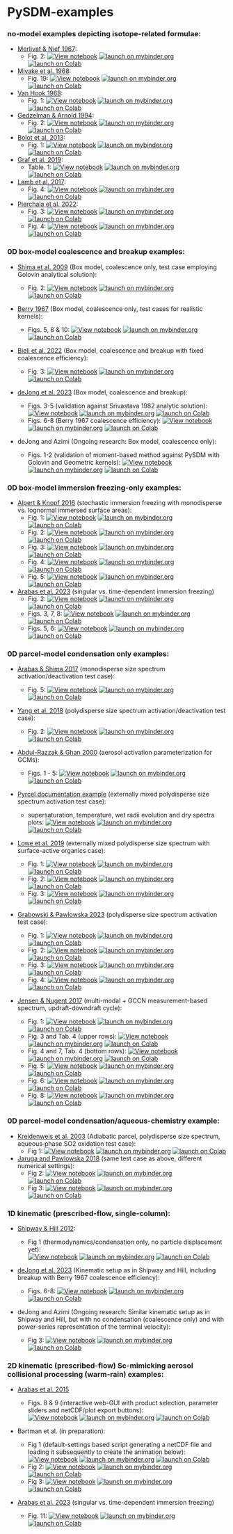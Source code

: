 
# PySDM-examples

### no-model examples depicting isotope-related formulae:
- [Merlivat & Nief 1967](https://doi.org/10.3402/tellusa.v19i1.9756):
  - Fig. 2:
      [![View notebook](https://img.shields.io/static/v1?label=render%20on&logo=github&color=87ce3e&message=GitHub)](https://github.com/open-atmos/PySDM/blob/main/examples/PySDM_examples/Merlivat_and_Nief_1967/fig_2.ipynb)
      [![launch on mybinder.org](https://mybinder.org/badge_logo.svg)](https://mybinder.org/v2/gh/open-atmos/PySDM.git/main?urlpath=lab/tree/examples/PySDM_examples/Merlivat_and_Nief_1967/fig_2.ipynb)
      [![launch on Colab](https://colab.research.google.com/assets/colab-badge.svg)](https://colab.research.google.com/github/open-atmos/PySDM/blob/main/examples/PySDM_examples/Merlivat_and_Nief_1967/fig_2.ipynb)    
- [Miyake et al. 1968](https://doi.org/10.2467/mripapers1950.19.2_243):
  - Fig. 19:
      [![View notebook](https://img.shields.io/static/v1?label=render%20on&logo=github&color=87ce3e&message=GitHub)](https://github.com/open-atmos/PySDM/blob/main/examples/PySDM_examples/Miyake_et_al_1968/fig_19.ipynb)
      [![launch on mybinder.org](https://mybinder.org/badge_logo.svg)](https://mybinder.org/v2/gh/open-atmos/PySDM.git/main?urlpath=lab/tree/examples/PySDM_examples/Miyake_et_al_1968/fig_19.ipynb)
      [![launch on Colab](https://colab.research.google.com/assets/colab-badge.svg)](https://colab.research.google.com/github/open-atmos/PySDM/blob/main/examples/PySDM_examples/Miyake_et_al_1968/fig_19.ipynb)    
- [Van Hook 1968](https://doi.org/10.1021/j100850a028):
  - Fig. 1:
      [![View notebook](https://img.shields.io/static/v1?label=render%20on&logo=github&color=87ce3e&message=GitHub)](https://github.com/open-atmos/PySDM/blob/main/examples/PySDM_examples/Van_Hook_1968/fig_1.ipynb)
      [![launch on mybinder.org](https://mybinder.org/badge_logo.svg)](https://mybinder.org/v2/gh/open-atmos/PySDM.git/main?urlpath=lab/tree/examples/PySDM_examples/Van_Hook_1968/fig_1.ipynb)
      [![launch on Colab](https://colab.research.google.com/assets/colab-badge.svg)](https://colab.research.google.com/github/open-atmos/PySDM/blob/main/examples/PySDM_examples/Van_Hook_1968/fig_1.ipynb)    
- [Gedzelman & Arnold 1994](https://doi.org/10.1029/93JD03518):
  - Fig. 2:
      [![View notebook](https://img.shields.io/static/v1?label=render%20on&logo=github&color=87ce3e&message=GitHub)](https://github.com/open-atmos/PySDM/blob/main/examples/PySDM_examples/Gedzelman_and_Arnold_1994/fig_2.ipynb)
      [![launch on mybinder.org](https://mybinder.org/badge_logo.svg)](https://mybinder.org/v2/gh/open-atmos/PySDM.git/main?urlpath=lab/tree/examples/PySDM_examples/Gedzelman_and_Arnold_1994/fig_2.ipynb)
      [![launch on Colab](https://colab.research.google.com/assets/colab-badge.svg)](https://colab.research.google.com/github/open-atmos/PySDM/blob/main/examples/PySDM_examples/Gedzelman_and_Arnold_1994/fig_2.ipynb)    
- [Bolot et al. 2013](http://doi.org/10.5194/acp-13-7903-2013):
  - Fig. 1:
      [![View notebook](https://img.shields.io/static/v1?label=render%20on&logo=github&color=87ce3e&message=GitHub)](https://github.com/open-atmos/PySDM/blob/main/examples/PySDM_examples/Bolot_et_al_2013/fig_1.ipynb)
      [![launch on mybinder.org](https://mybinder.org/badge_logo.svg)](https://mybinder.org/v2/gh/open-atmos/PySDM.git/main?urlpath=lab/tree/examples/PySDM_examples/Bolot_et_al_2013/fig_1.ipynb)
      [![launch on Colab](https://colab.research.google.com/assets/colab-badge.svg)](https://colab.research.google.com/github/open-atmos/PySDM/blob/main/examples/PySDM_examples/Bolot_et_al_2013/fig_1.ipynb)    
- [Graf et al. 2019](https://doi.org/10.5194/acp-19-747-2019):
  - Table. 1:
      [![View notebook](https://img.shields.io/static/v1?label=render%20on&logo=github&color=87ce3e&message=GitHub)](https://github.com/open-atmos/PySDM/blob/main/examples/PySDM_examples/Graf_et_al_2019/Table_1.ipynb)
      [![launch on mybinder.org](https://mybinder.org/badge_logo.svg)](https://mybinder.org/v2/gh/open-atmos/PySDM.git/main?urlpath=lab/tree/examples/PySDM_examples/Graf_et_al_2019/Table_1.ipynb)
      [![launch on Colab](https://colab.research.google.com/assets/colab-badge.svg)](https://colab.research.google.com/github/open-atmos/PySDM/blob/main/examples/PySDM_examples/Graf_et_al_2019/Table_1.ipynb)    
- [Lamb et al. 2017](https://doi.org/10.1073/pnas.1618374114):
  - Fig. 4:
      [![View notebook](https://img.shields.io/static/v1?label=render%20on&logo=github&color=87ce3e&message=GitHub)](https://github.com/open-atmos/PySDM/blob/main/examples/PySDM_examples/Lamb_et_al_2017/Fig_4.ipynb)
      [![launch on mybinder.org](https://mybinder.org/badge_logo.svg)](https://mybinder.org/v2/gh/open-atmos/PySDM.git/main?urlpath=lab/tree/examples/PySDM_examples/Lamb_et_al_2017/Fig_4.ipynb)
      [![launch on Colab](https://colab.research.google.com/assets/colab-badge.svg)](https://colab.research.google.com/github/open-atmos/PySDM/blob/main/examples/PySDM_examples/Graf_et_al_2019/Lamb_et_al_2017/Fig_4.ipynb)    
- [Pierchala et al. 2022](https://doi.org/10.1016/j.gca.2022.01.020):
  - Fig. 3:
      [![View notebook](https://img.shields.io/static/v1?label=render%20on&logo=github&color=87ce3e&message=GitHub)](https://github.com/open-atmos/PySDM/blob/main/examples/PySDM_examples/Pierchala_et_al_2022/fig_3.ipynb)
      [![launch on mybinder.org](https://mybinder.org/badge_logo.svg)](https://mybinder.org/v2/gh/open-atmos/PySDM.git/main?urlpath=lab/tree/examples/PySDM_examples/Pierchala_et_al_2022/fig_3.ipynb)
      [![launch on Colab](https://colab.research.google.com/assets/colab-badge.svg)](https://colab.research.google.com/github/open-atmos/PySDM/blob/main/examples/PySDM_examples/Pierchala_et_al_2022/fig_3.ipynb)    
  - Fig. 4:
      [![View notebook](https://img.shields.io/static/v1?label=render%20on&logo=github&color=87ce3e&message=GitHub)](https://github.com/open-atmos/PySDM/blob/main/examples/PySDM_examples/Pierchala_et_al_2022/fig_4.ipynb)
      [![launch on mybinder.org](https://mybinder.org/badge_logo.svg)](https://mybinder.org/v2/gh/open-atmos/PySDM.git/main?urlpath=lab/tree/examples/PySDM_examples/Pierchala_et_al_2022/fig_4.ipynb)
      [![launch on Colab](https://colab.research.google.com/assets/colab-badge.svg)](https://colab.research.google.com/github/open-atmos/PySDM/blob/main/examples/PySDM_examples/Pierchala_et_al_2022/fig_4.ipynb)    

### 0D box-model coalescence and breakup examples:
- [Shima et al. 2009](http://doi.org/10.1002/qj.441) (Box model, coalescence only, test case employing Golovin analytical solution):
    - Fig. 2:
      [![View notebook](https://img.shields.io/static/v1?label=render%20on&logo=github&color=87ce3e&message=GitHub)](https://github.com/open-atmos/PySDM/blob/main/examples/PySDM_examples/Shima_et_al_2009/fig_2.ipynb)
      [![launch on mybinder.org](https://mybinder.org/badge_logo.svg)](https://mybinder.org/v2/gh/open-atmos/PySDM.git/main?urlpath=lab/tree/examples/PySDM_examples/Shima_et_al_2009/fig_2.ipynb)
      [![launch on Colab](https://colab.research.google.com/assets/colab-badge.svg)](https://colab.research.google.com/github/open-atmos/PySDM/blob/main/examples/PySDM_examples/Shima_et_al_2009/fig_2.ipynb)    

- [Berry 1967](https://doi.org/10.1175/1520-0469(1967)024<0688:CDGBC>2.0.CO;2) (Box model, coalescence only, test cases for realistic kernels):
    - Figs. 5, 8 & 10:
      [![View notebook](https://img.shields.io/static/v1?label=render%20on&logo=github&color=87ce3e&message=GitHub)](https://github.com/open-atmos/PySDM/blob/main/examples/PySDM_examples/Berry_1967/figs_5_8_10.ipynb)
      [![launch on mybinder.org](https://mybinder.org/badge_logo.svg)](https://mybinder.org/v2/gh/open-atmos/PySDM.git/main?urlpath=lab/tree/examples/PySDM_examples/Berry_1967/figs_5_8_10.ipynb)
     [![launch on Colab](https://colab.research.google.com/assets/colab-badge.svg)](https://colab.research.google.com/github/open-atmos/PySDM/blob/main/examples/PySDM_examples/Berry_1967/figs_5_8_10.ipynb)

- [Bieli et al. 2022](https://doi.org/10.1029/2022MS002994) (Box model, coalescence and breakup with fixed coalescence efficiency):
    - Fig. 3:
      [![View notebook](https://img.shields.io/static/v1?label=render%20on&logo=github&color=87ce3e&message=GitHub)](https://github.com/open-atmos/PySDM/blob/main/examples/PySDM_examples/Bieli_et_al_2022/make_fig_3.ipynb)
      [![launch on mybinder.org](https://mybinder.org/badge_logo.svg)](https://mybinder.org/v2/gh/open-atmos/PySDM.git/main?urlpath=lab/tree/examples/PySDM_examples/Bieli_et_al_2022/make_fig_3.ipynb)
      [![launch on Colab](https://colab.research.google.com/assets/colab-badge.svg)](https://colab.research.google.com/github/open-atmos/PySDM/blob/main/examples/PySDM_examples/Bieli_et_al_2022/make_fig_3.ipynb)

- [deJong et al. 2023](https://doi.org/10.5194/gmd-16-4193-2023) (Box model, coalescence and breakup):
    - Figs. 3-5 (validation against Srivastava 1982 analytic solution):
      [![View notebook](https://img.shields.io/static/v1?label=render%20on&logo=github&color=87ce3e&message=GitHub)](https://github.com/open-atmos/PySDM/blob/main/examples/PySDM_examples/deJong_Mackay_at_al_2023/figs_3_4_5.ipynb)
      [![launch on mybinder.org](https://mybinder.org/badge_logo.svg)](https://mybinder.org/v2/gh/open-atmos/PySDM.git/main?urlpath=lab/tree/examples/PySDM_examples/deJong_Mackay_et_al_2023/figs_3_4_5.ipynb)
      [![launch on Colab](https://colab.research.google.com/assets/colab-badge.svg)](https://colab.research.google.com/github/open-atmos/PySDM/blob/main/examples/PySDM_examples/deJong_Mackay_et_al_2023/figs_3_4_5.ipynb)
    - Figs. 6-8 (Berry 1967 coalescence efficiency):
      [![View notebook](https://img.shields.io/static/v1?label=render%20on&logo=github&color=87ce3e&message=GitHub)](https://github.com/open-atmos/PySDM/blob/main/examples/PySDM_examples/deJong_Mackay_at_al_2023/figs_6_7_8.ipynb)
      [![launch on mybinder.org](https://mybinder.org/badge_logo.svg)](https://mybinder.org/v2/gh/open-atmos/PySDM.git/main?urlpath=lab/tree/examples/PySDM_examples/deJong_Mackay_et_al_2023/figs_6_7_8.ipynb)
      [![launch on Colab](https://colab.research.google.com/assets/colab-badge.svg)](https://colab.research.google.com/github/open-atmos/PySDM/blob/main/examples/PySDM_examples/deJong_Mackay_et_al_2023/figs_6_7_8.ipynb)

- deJong and Azimi (Ongoing research: Box model, coalescence only):
    - Figs. 1-2 (validation of moment-based method against PySDM with Golovin and Geometric kernels):
      [![View notebook](https://img.shields.io/static/v1?label=render%20on&logo=github&color=87ce3e&message=GitHub)](https://github.com/open-atmos/PySDM/blob/main/examples/PySDM_examples/deJong_Azimi/box.ipynb)
      [![launch on mybinder.org](https://mybinder.org/badge_logo.svg)](https://mybinder.org/v2/gh/open-atmos/PySDM.git/main?urlpath=lab/tree/examples/PySDM_examples/deJong_Azimi/box.ipynb)
      [![launch on Colab](https://colab.research.google.com/assets/colab-badge.svg)](https://colab.research.google.com/github/open-atmos/PySDM/blob/main/examples/PySDM_examples/deJong_Azimi/box.ipynb)

### 0D box-model immersion freezing-only examples:
- [Alpert & Knopf 2016](https://doi.org/10.5194/acp-16-2083-2016) (stochastic immersion freezing with monodisperse vs. lognormal immersed surface areas):
  - Fig. 1:
      [![View notebook](https://img.shields.io/static/v1?label=render%20on&logo=github&color=87ce3e&message=GitHub)](https://github.com/open-atmos/PySDM/blob/main/examples/PySDM_examples/Alpert_and_Knopf_2016/fig_1.ipynb)
      [![launch on mybinder.org](https://mybinder.org/badge_logo.svg)](https://mybinder.org/v2/gh/open-atmos/PySDM.git/main?urlpath=lab/tree/examples/PySDM_examples/Alpert_and_Knopf_2016/fig_1.ipynb)
      [![launch on Colab](https://colab.research.google.com/assets/colab-badge.svg)](https://colab.research.google.com/github/open-atmos/PySDM/blob/main/examples/PySDM_examples/Alpert_and_Knopf_2016/fig_1.ipynb)    
  - Fig. 2:
      [![View notebook](https://img.shields.io/static/v1?label=render%20on&logo=github&color=87ce3e&message=GitHub)](https://github.com/open-atmos/PySDM/blob/main/examples/PySDM_examples/Alpert_and_Knopf_2016/fig_2.ipynb)
      [![launch on mybinder.org](https://mybinder.org/badge_logo.svg)](https://mybinder.org/v2/gh/open-atmos/PySDM.git/main?urlpath=lab/tree/examples/PySDM_examples/Alpert_and_Knopf_2016/fig_2.ipynb)
      [![launch on Colab](https://colab.research.google.com/assets/colab-badge.svg)](https://colab.research.google.com/github/open-atmos/PySDM/blob/main/examples/PySDM_examples/Alpert_and_Knopf_2016/fig_2.ipynb)    
  - Fig. 3:
      [![View notebook](https://img.shields.io/static/v1?label=render%20on&logo=github&color=87ce3e&message=GitHub)](https://github.com/open-atmos/PySDM/blob/main/examples/PySDM_examples/Alpert_and_Knopf_2016/fig_3.ipynb)
      [![launch on mybinder.org](https://mybinder.org/badge_logo.svg)](https://mybinder.org/v2/gh/open-atmos/PySDM.git/main?urlpath=lab/tree/examples/PySDM_examples/Alpert_and_Knopf_2016/fig_3.ipynb)
      [![launch on Colab](https://colab.research.google.com/assets/colab-badge.svg)](https://colab.research.google.com/github/open-atmos/PySDM/blob/main/examples/PySDM_examples/Alpert_and_Knopf_2016/fig_3.ipynb)    
  - Fig. 4: 
      [![View notebook](https://img.shields.io/static/v1?label=render%20on&logo=github&color=87ce3e&message=GitHub)](https://github.com/open-atmos/PySDM/blob/main/examples/PySDM_examples/Alpert_and_Knopf_2016/fig_4.ipynb)
      [![launch on mybinder.org](https://mybinder.org/badge_logo.svg)](https://mybinder.org/v2/gh/open-atmos/PySDM.git/main?urlpath=lab/tree/examples/PySDM_examples/Alpert_and_Knopf_2016/fig_4.ipynb)
      [![launch on Colab](https://colab.research.google.com/assets/colab-badge.svg)](https://colab.research.google.com/github/open-atmos/PySDM/blob/main/examples/PySDM_examples/Alpert_and_Knopf_2016/fig_4.ipynb)    
  - Fig. 5:
      [![View notebook](https://img.shields.io/static/v1?label=render%20on&logo=github&color=87ce3e&message=GitHub)](https://github.com/open-atmos/PySDM/blob/main/examples/PySDM_examples/Alpert_and_Knopf_2016/fig_5.ipynb)
      [![launch on mybinder.org](https://mybinder.org/badge_logo.svg)](https://mybinder.org/v2/gh/open-atmos/PySDM.git/main?urlpath=lab/tree/examples/PySDM_examples/Alpert_and_Knopf_2016/fig_5.ipynb)
      [![launch on Colab](https://colab.research.google.com/assets/colab-badge.svg)](https://colab.research.google.com/github/open-atmos/PySDM/blob/main/examples/PySDM_examples/Alpert_and_Knopf_2016/fig_5.ipynb)    
- [Arabas et al. 2023](https://doi.org/10.48550/arXiv.2308.05015) (singular vs. time-dependent immersion freezing)
  - Fig. 2:
      [![View notebook](https://img.shields.io/static/v1?label=render%20on&logo=github&color=87ce3e&message=GitHub)](https://github.com/open-atmos/PySDM/blob/main/examples/PySDM_examples/Arabas_et_al_2023/fig_2.ipynb)
      [![launch on mybinder.org](https://mybinder.org/badge_logo.svg)](https://mybinder.org/v2/gh/open-atmos/PySDM.git/main?urlpath=lab/tree/examples/PySDM_examples/Arabas_et_al_2023/fig_2.ipynb)
      [![launch on Colab](https://colab.research.google.com/assets/colab-badge.svg)](https://colab.research.google.com/github/open-atmos/PySDM/blob/main/examples/PySDM_examples/Arabas_et_al_2023/fig_2.ipynb)    
  - Figs. 3, 7, 8:
      [![View notebook](https://img.shields.io/static/v1?label=render%20on&logo=github&color=87ce3e&message=GitHub)](https://github.com/open-atmos/PySDM/blob/main/examples/PySDM_examples/Arabas_et_al_2023/figs_3_and_7_and_8.ipynb)
      [![launch on mybinder.org](https://mybinder.org/badge_logo.svg)](https://mybinder.org/v2/gh/open-atmos/PySDM.git/main?urlpath=lab/tree/examples/PySDM_examples/Arabas_et_al_2023/figs_3_and_7_and_8.ipynb)
      [![launch on Colab](https://colab.research.google.com/assets/colab-badge.svg)](https://colab.research.google.com/github/open-atmos/PySDM/blob/main/examples/PySDM_examples/Arabas_et_al_2023/figs_3_and_7_and_8.ipynb)    
  - Figs. 5, 6:
      [![View notebook](https://img.shields.io/static/v1?label=render%20on&logo=github&color=87ce3e&message=GitHub)](https://github.com/open-atmos/PySDM/blob/main/examples/PySDM_examples/Arabas_et_al_2023/figs_5_and_6.ipynb)
      [![launch on mybinder.org](https://mybinder.org/badge_logo.svg)](https://mybinder.org/v2/gh/open-atmos/PySDM.git/main?urlpath=lab/tree/examples/PySDM_examples/Arabas_et_al_2023/figs_5_and_6.ipynb)
      [![launch on Colab](https://colab.research.google.com/assets/colab-badge.svg)](https://colab.research.google.com/github/open-atmos/PySDM/blob/main/examples/PySDM_examples/Arabas_et_al_2023/figs_5_and_6.ipynb)    
  
### 0D parcel-model condensation only examples:
- [Arabas & Shima 2017](http://dx.doi.org/10.5194/npg-24-535-2017) (monodisperse size spectrum activation/deactivation test case):
  - Fig. 5:
    [![View notebook](https://img.shields.io/static/v1?label=render%20on&logo=github&color=87ce3e&message=GitHub)](https://github.com/open-atmos/PySDM/blob/main/examples/PySDM_examples/Arabas_and_Shima_2017/fig_5.ipynb)
    [![launch on mybinder.org](https://mybinder.org/badge_logo.svg)](https://mybinder.org/v2/gh/open-atmos/PySDM.git/main?urlpath=lab/tree/examples/PySDM_examples/Arabas_and_Shima_2017/fig_5.ipynb)
    [![launch on Colab](https://colab.research.google.com/assets/colab-badge.svg)](https://colab.research.google.com/github/open-atmos/PySDM/blob/main/examples/PySDM_examples/Arabas_and_Shima_2017/fig_5.ipynb)    
  
- [Yang et al. 2018](https://doi.org/10.5194/acp-18-7313-2018) (polydisperse size spectrum activation/deactivation test case):
  - Fig. 2:
    [![View notebook](https://img.shields.io/static/v1?label=render%20on&logo=github&color=87ce3e&message=GitHub)](https://github.com/open-atmos/PySDM/blob/main/examples/PySDM_examples/Yang_et_al_2018/fig_2.ipynb)
    [![launch on mybinder.org](https://mybinder.org/badge_logo.svg)](https://mybinder.org/v2/gh/open-atmos/PySDM.git/main?urlpath=lab/tree/examples/PySDM_examples/Yang_et_al_2018/fig_2.ipynb)
    [![launch on Colab](https://colab.research.google.com/assets/colab-badge.svg)](https://colab.research.google.com/github/open-atmos/PySDM/blob/main/examples/PySDM_examples/Yang_et_al_2018/fig_2.ipynb)

- [Abdul-Razzak & Ghan 2000](http://doi.wiley.com/10.1029/1999JD901161) (aerosol activation parameterization for GCMs):
  - Figs. 1 - 5:
    [![View notebook](https://img.shields.io/static/v1?label=render%20on&logo=github&color=87ce3e&message=GitHub)](https://github.com/open-atmos/PySDM/blob/main/examples/PySDM_examples/Abdul_Razzak_Ghan_2000/figs1-5.ipynb)
    [![launch on mybinder.org](https://mybinder.org/badge_logo.svg)](https://mybinder.org/v2/gh/open-atmos/PySDM.git/main?urlpath=lab/tree/examples/PySDM_examples/Abdul_Razzak_Ghan_2000/figs1-5.ipynb)
    [![launch on Colab](https://colab.research.google.com/assets/colab-badge.svg)](https://colab.research.google.com/github/open-atmos/PySDM/blob/main/examples/PySDM_examples/Abdul_Razzak_Ghan_2000/figs1-5.ipynb)

- [Pyrcel documentation example](https://pyrcel.readthedocs.io/en/latest/examples/basic_run.html) (externally mixed polydisperse size spectrum activation test case):
  - supersaturation, temperature, wet radii evolution and dry spectra plots:
    [![View notebook](https://img.shields.io/static/v1?label=render%20on&logo=github&color=87ce3e&message=GitHub)](https://github.com/open-atmos/PySDM/blob/main/examples/PySDM_examples/Pyrcel/example_basic_run.ipynb)
    [![launch on mybinder.org](https://mybinder.org/badge_logo.svg)](https://mybinder.org/v2/gh/open-atmos/PySDM.git/main?urlpath=lab/tree/examples/PySDM_examples/Pyrcel/example_basic_run.ipynb)
    [![launch on Colab](https://colab.research.google.com/assets/colab-badge.svg)](https://colab.research.google.com/github/open-atmos/PySDM/blob/main/examples/PySDM_examples/Pyrcel/example_basic_run.ipynb)

- [Lowe et al. 2019](https://doi.org/10.1038/s41467-019-12982-0) (externally mixed polydisperse size spectrum with surface-active organics case):
  - Fig. 1: 
    [![View notebook](https://img.shields.io/static/v1?label=render%20on&logo=github&color=87ce3e&message=GitHub)](https://github.com/open-atmos/PySDM/blob/main/examples/PySDM_examples/Lowe_et_al_2019/fig_1.ipynb)
    [![launch on mybinder.org](https://mybinder.org/badge_logo.svg)](https://mybinder.org/v2/gh/open-atmos/PySDM.git/main?urlpath=lab/tree/examples/PySDM_examples/Lowe_et_al_2019/fig_1.ipynb)
    [![launch on Colab](https://colab.research.google.com/assets/colab-badge.svg)](https://colab.research.google.com/github/open-atmos/PySDM/blob/main/examples/PySDM_examples/Lowe_et_al_2019/fig_1.ipynb)
  - Fig. 2:
    [![View notebook](https://img.shields.io/static/v1?label=render%20on&logo=github&color=87ce3e&message=GitHub)](https://github.com/open-atmos/PySDM/blob/main/examples/PySDM_examples/Lowe_et_al_2019/fig_2.ipynb)
    [![launch on mybinder.org](https://mybinder.org/badge_logo.svg)](https://mybinder.org/v2/gh/open-atmos/PySDM.git/main?urlpath=lab/tree/examples/PySDM_examples/Lowe_et_al_2019/fig_2.ipynb)
    [![launch on Colab](https://colab.research.google.com/assets/colab-badge.svg)](https://colab.research.google.com/github/open-atmos/PySDM/blob/main/examples/PySDM_examples/Lowe_et_al_2019/fig_2.ipynb)
  - Fig. 3:
    [![View notebook](https://img.shields.io/static/v1?label=render%20on&logo=github&color=87ce3e&message=GitHub)](https://github.com/open-atmos/PySDM/blob/main/examples/PySDM_examples/Lowe_et_al_2019/fig_3.ipynb)
    [![launch on mybinder.org](https://mybinder.org/badge_logo.svg)](https://mybinder.org/v2/gh/open-atmos/PySDM.git/main?urlpath=lab/tree/examples/PySDM_examples/Lowe_et_al_2019/fig_3.ipynb)
    [![launch on Colab](https://colab.research.google.com/assets/colab-badge.svg)](https://colab.research.google.com/github/open-atmos/PySDM/blob/main/examples/PySDM_examples/Lowe_et_al_2019/fig_3.ipynb)

- [Grabowski & Pawlowska 2023](https://doi.org/10.1029/2022GL101917) (polydisperse size spectrum activation test case):
  - Fig. 1:
    [![View notebook](https://img.shields.io/static/v1?label=render%20on&logo=github&color=87ce3e&message=GitHub)](https://github.com/open-atmos/PySDM/blob/main/examples/PySDM_examples/Grabowski_and_Pawlowska_2023/figure_1.ipynb)
    [![launch on mybinder.org](https://mybinder.org/badge_logo.svg)](https://mybinder.org/v2/gh/open-atmos/PySDM.git/main?urlpath=lab/tree/examples/PySDM_examples/Grabowski_and_Pawlowska_2023/figure_1.ipynb)
    [![launch on Colab](https://colab.research.google.com/assets/colab-badge.svg)](https://colab.research.google.com/github/open-atmos/PySDM/blob/main/examples/PySDM_examples/Grabowski_and_Pawlowska_2023/figure_1.ipynb)   
  - Fig. 2:
    [![View notebook](https://img.shields.io/static/v1?label=render%20on&logo=github&color=87ce3e&message=GitHub)](https://github.com/open-atmos/PySDM/blob/main/examples/PySDM_examples/Grabowski_and_Pawlowska_2023/figure_2.ipynb)
    [![launch on mybinder.org](https://mybinder.org/badge_logo.svg)](https://mybinder.org/v2/gh/open-atmos/PySDM.git/main?urlpath=lab/tree/examples/PySDM_examples/Grabowski_and_Pawlowska_2023/figure_2.ipynb)
    [![launch on Colab](https://colab.research.google.com/assets/colab-badge.svg)](https://colab.research.google.com/github/open-atmos/PySDM/blob/main/examples/PySDM_examples/Grabowski_and_Pawlowska_2023/figure_2.ipynb)   
  - Fig. 3:
    [![View notebook](https://img.shields.io/static/v1?label=render%20on&logo=github&color=87ce3e&message=GitHub)](https://github.com/open-atmos/PySDM/blob/main/examples/PySDM_examples/Grabowski_and_Pawlowska_2023/figure_3.ipynb)
    [![launch on mybinder.org](https://mybinder.org/badge_logo.svg)](https://mybinder.org/v2/gh/open-atmos/PySDM.git/main?urlpath=examples/PySDM_examples/Grabowski_and_Pawlowska_2023/figure_3.ipynb)
    [![launch on Colab](https://colab.research.google.com/assets/colab-badge.svg)](https://colab.research.google.com/github/open-atmos/PySDM/blob/main/examples/PySDM_examples/Grabowski_and_Pawlowska_2023/figure_3.ipynb)   
  - Fig. 4:
    [![View notebook](https://img.shields.io/static/v1?label=render%20on&logo=github&color=87ce3e&message=GitHub)](https://github.com/open-atmos/PySDM/blob/main/examples/PySDM_examples/Grabowski_and_Pawlowska_2023/figure_4.ipynb)
    [![launch on mybinder.org](https://mybinder.org/badge_logo.svg)](https://mybinder.org/v2/gh/open-atmos/PySDM.git/main?urlpath=examples/PySDM_examples/Grabowski_and_Pawlowska_2023/figure_4.ipynb)
    [![launch on Colab](https://colab.research.google.com/assets/colab-badge.svg)](https://colab.research.google.com/github/open-atmos/PySDM/blob/main/examples/PySDM_examples/Grabowski_and_Pawlowska_2023/figure_4.ipynb)   

- [Jensen & Nugent 2017](https://doi.org/10.1175/JAS-D-15-0370.1) (multi-modal + GCCN measurement-based spectrum, updraft-downdraft cycle):
  - Fig. 1:
    [![View notebook](https://img.shields.io/static/v1?label=render%20on&logo=github&color=87ce3e&message=GitHub)](https://github.com/open-atmos/PySDM/blob/main/examples/PySDM_examples/Jensen_and_Nugent_2017/Fig_1.ipynb)
    [![launch on mybinder.org](https://mybinder.org/badge_logo.svg)](https://mybinder.org/v2/gh/open-atmos/PySDM.git/main?urlpath=examples/PySDM_examples/Jensen_and_Nugent_2017/Fig_1.ipynb)
    [![launch on Colab](https://colab.research.google.com/assets/colab-badge.svg)](https://colab.research.google.com/github/open-atmos/PySDM/blob/main/examples/PySDM_examples/Jensen_and_Nugent_2017/Fig_1.ipynb)   
  - Fig. 3 and Tab. 4 (upper rows):
    [![View notebook](https://img.shields.io/static/v1?label=render%20on&logo=github&color=87ce3e&message=GitHub)](https://github.com/open-atmos/PySDM/blob/main/examples/PySDM_examples/Jensen_and_Nugent_2017/Fig_3_and_Tab_4_upper_rows.ipynb)
    [![launch on mybinder.org](https://mybinder.org/badge_logo.svg)](https://mybinder.org/v2/gh/open-atmos/PySDM.git/main?urlpath=examples/PySDM_examples/Jensen_and_Nugent_2017/Fig_3_and_Tab_4_upper_rows.ipynb)
    [![launch on Colab](https://colab.research.google.com/assets/colab-badge.svg)](https://colab.research.google.com/github/open-atmos/PySDM/blob/main/examples/PySDM_examples/Jensen_and_Nugent_2017/Fig_3_and_Tab_4_upper_rows.ipynb)   
  - Fig. 4 and 7, Tab. 4 (bottom rows):
    [![View notebook](https://img.shields.io/static/v1?label=render%20on&logo=github&color=87ce3e&message=GitHub)](https://github.com/open-atmos/PySDM/blob/main/examples/PySDM_examples/Jensen_and_Nugent_2017/Fig_4_and_7_and_Tab_6_bottom_rows.ipynb)
    [![launch on mybinder.org](https://mybinder.org/badge_logo.svg)](https://mybinder.org/v2/gh/open-atmos/PySDM.git/main?urlpath=examples/PySDM_examples/Jensen_and_Nugent_2017/Fig_4_and_7_and_Tab_6_bottom_rows.ipynb)
    [![launch on Colab](https://colab.research.google.com/assets/colab-badge.svg)](https://colab.research.google.com/github/open-atmos/PySDM/blob/main/examples/PySDM_examples/Jensen_and_Nugent_2017/Fig_4_and_7_and_Tab_6_bottom_rows.ipynb)   
  - Fig. 5:
    [![View notebook](https://img.shields.io/static/v1?label=render%20on&logo=github&color=87ce3e&message=GitHub)](https://github.com/open-atmos/PySDM/blob/main/examples/PySDM_examples/Jensen_and_Nugent_2017/Fig_5.ipynb)
    [![launch on mybinder.org](https://mybinder.org/badge_logo.svg)](https://mybinder.org/v2/gh/open-atmos/PySDM.git/main?urlpath=examples/PySDM_examples/Jensen_and_Nugent_2017/Fig_5.ipynb)
    [![launch on Colab](https://colab.research.google.com/assets/colab-badge.svg)](https://colab.research.google.com/github/open-atmos/PySDM/blob/main/examples/PySDM_examples/Jensen_and_Nugent_2017/Fig_5.ipynb)   
  - Fig. 6:
    [![View notebook](https://img.shields.io/static/v1?label=render%20on&logo=github&color=87ce3e&message=GitHub)](https://github.com/open-atmos/PySDM/blob/main/examples/PySDM_examples/Jensen_and_Nugent_2017/Fig_6.ipynb)
    [![launch on mybinder.org](https://mybinder.org/badge_logo.svg)](https://mybinder.org/v2/gh/open-atmos/PySDM.git/main?urlpath=examples/PySDM_examples/Jensen_and_Nugent_2017/Fig_6.ipynb)
    [![launch on Colab](https://colab.research.google.com/assets/colab-badge.svg)](https://colab.research.google.com/github/open-atmos/PySDM/blob/main/examples/PySDM_examples/Jensen_and_Nugent_2017/Fig_6.ipynb)   
  - Fig. 8:
    [![View notebook](https://img.shields.io/static/v1?label=render%20on&logo=github&color=87ce3e&message=GitHub)](https://github.com/open-atmos/PySDM/blob/main/examples/PySDM_examples/Jensen_and_Nugent_2017/Fig_8.ipynb)
    [![launch on mybinder.org](https://mybinder.org/badge_logo.svg)](https://mybinder.org/v2/gh/open-atmos/PySDM.git/main?urlpath=examples/PySDM_examples/Jensen_and_Nugent_2017/Fig_8.ipynb)
    [![launch on Colab](https://colab.research.google.com/assets/colab-badge.svg)](https://colab.research.google.com/github/open-atmos/PySDM/blob/main/examples/PySDM_examples/Jensen_and_Nugent_2017/Fig_8.ipynb)   

### 0D parcel-model condensation/aqueous-chemistry example:
- [Kreidenweis et al. 2003](https://doi.org/10.1029/2002JD002697) (Adiabatic parcel, polydisperse size spectrum, aqueous‐phase SO2 oxidation test case):
  - Fig 1:
    [![View notebook](https://img.shields.io/static/v1?label=render%20on&logo=github&color=87ce3e&message=GitHub)](https://github.com/open-atmos/PySDM/blob/main/examples/PySDM_examples/Kreidenweis_et_al_2003/fig_1.ipynb)
    [![launch on mybinder.org](https://mybinder.org/badge_logo.svg)](https://mybinder.org/v2/gh/open-atmos/PySDM.git/main?urlpath=lab/tree/examples/PySDM_examples/Kreidenweis_et_al_2003/fig_1.ipynb)
    [![launch on Colab](https://colab.research.google.com/assets/colab-badge.svg)](https://colab.research.google.com/github/open-atmos/PySDM/blob/main/examples/PySDM_examples/Kreidenweis_et_al_2003/fig_1.ipynb)
- [Jaruga and Pawlowska 2018](https://doi.org/10.5194/gmd-11-3623-2018) (same test case as above, different numerical settings):
  - Fig 2:
    [![View notebook](https://img.shields.io/static/v1?label=render%20on&logo=github&color=87ce3e&message=GitHub)](https://github.com/open-atmos/PySDM/blob/main/examples/PySDM_examples/Jaruga_and_Pawlowska_2018/fig_2.ipynb)
    [![launch on mybinder.org](https://mybinder.org/badge_logo.svg)](https://mybinder.org/v2/gh/open-atmos/PySDM.git/main?urlpath=lab/tree/examples/PySDM_examples/Jaruga_and_Pawlowska_2018/fig_2.ipynb)
    [![launch on Colab](https://colab.research.google.com/assets/colab-badge.svg)](https://colab.research.google.com/github/open-atmos/PySDM/blob/main/examples/PySDM_examples/Jaruga_and_Pawlowska_2018/fig_2.ipynb)    
  - Fig 3:
    [![View notebook](https://img.shields.io/static/v1?label=render%20on&logo=github&color=87ce3e&message=GitHub)](https://github.com/open-atmos/PySDM/blob/main/examples/PySDM_examples/Jaruga_and_Pawlowska_2018/fig_3.ipynb)
    [![launch on mybinder.org](https://mybinder.org/badge_logo.svg)](https://mybinder.org/v2/gh/open-atmos/PySDM.git/main?urlpath=lab/tree/examples/PySDM_examples/Jaruga_and_Pawlowska_2018/fig_3.ipynb)
    [![launch on Colab](https://colab.research.google.com/assets/colab-badge.svg)](https://colab.research.google.com/github/open-atmos/PySDM/blob/main/examples/PySDM_examples/Jaruga_and_Pawlowska_2018/fig_3.ipynb)  

### 1D kinematic (prescribed-flow, single-column):  
- [Shipway & Hill 2012](https://doi.org/10.1002/qj.1913):
  - Fig 1 (thermodynamics/condensation only, no particle displacement yet):   
    [![View notebook](https://img.shields.io/static/v1?label=render%20on&logo=github&color=87ce3e&message=GitHub)](https://github.com/open-atmos/PySDM/blob/main/examples/PySDM_examples/Shipway_and_Hill_2012/fig_1.ipynb)
    [![launch on mybinder.org](https://mybinder.org/badge_logo.svg)](https://mybinder.org/v2/gh/open-atmos/PySDM.git/main?urlpath=lab/tree/examples/PySDM_examples/Shipway_and_Hill_2012/fig_1.ipynb)
    [![launch on Colab](https://colab.research.google.com/assets/colab-badge.svg)](https://colab.research.google.com/github/open-atmos/PySDM/blob/main/examples/PySDM_examples/Shipway_and_Hill_2012/fig_1.ipynb)

- [deJong et al. 2023](https://doi.org/10.5194/gmd-16-4193-2023) (Kinematic setup as in Shipway and Hill, including breakup with Berry 1967 coalescence efficiency):
    - Figs. 6-8:
      [![View notebook](https://img.shields.io/static/v1?label=render%20on&logo=github&color=87ce3e&message=GitHub)](https://github.com/open-atmos/PySDM/blob/main/examples/PySDM_examples/deJong_Mackay_et_al_2023/figs_10_11_12_13.ipynb)
      [![launch on mybinder.org](https://mybinder.org/badge_logo.svg)](https://mybinder.org/v2/gh/open-atmos/PySDM.git/main?urlpath=lab/tree/examples/PySDM_examples/deJong_Mackay_et_al_2023/figs_10_11_12_13.ipynb)
      [![launch on Colab](https://colab.research.google.com/assets/colab-badge.svg)](https://colab.research.google.com/github/open-atmos/PySDM/blob/main/examples/PySDM_examples/deJong_Mackay_et_al_2023/figs_10_11_12_13.ipynb)

- deJong and Azimi (Ongoing research: Similar kinematic setup as in Shipway and Hill, but with no condensation (coalescence only) and with power-series representation of the terminal velocity):
    - Fig 3:
      [![View notebook](https://img.shields.io/static/v1?label=render%20on&logo=github&color=87ce3e&message=GitHub)](https://github.com/open-atmos/PySDM/blob/main/examples/PySDM_examples/deJong_Azimi/rainshaft.ipynb)
      [![launch on mybinder.org](https://mybinder.org/badge_logo.svg)](https://mybinder.org/v2/gh/open-atmos/PySDM.git/main?urlpath=lab/tree/examples/PySDM_examples/deJong_Azimi/rainshaft.ipynb)
      [![launch on Colab](https://colab.research.google.com/assets/colab-badge.svg)](https://colab.research.google.com/github/open-atmos/PySDM/blob/main/examples/PySDM_examples/deJong_Azimi/rainshaft.ipynb)

### 2D kinematic (prescribed-flow) Sc-mimicking aerosol collisional processing (warm-rain) examples:
- [Arabas et al. 2015](https://doi.org/10.5194/gmd-8-1677-2015) 
  - Figs. 8 & 9 (interactive web-GUI with product selection, parameter sliders and netCDF/plot export buttons):    
    [![View notebook](https://img.shields.io/static/v1?label=render%20on&logo=github&color=87ce3e&message=GitHub)](https://github.com/open-atmos/PySDM/blob/main/examples/PySDM_examples/Arabas_et_al_2015/gui.ipynb)
    [![launch on mybinder.org](https://mybinder.org/badge_logo.svg)](https://mybinder.org/v2/gh/open-atmos/PySDM.git/main?urlpath=lab/tree/examples/PySDM_examples/Arabas_et_al_2015/gui.ipynb)
    [![launch on Colab](https://colab.research.google.com/assets/colab-badge.svg)](https://colab.research.google.com/github/open-atmos/PySDM/blob/main/examples/PySDM_examples/Arabas_et_al_2015/gui.ipynb)       
  
- Bartman et al. (in preparation):
  - Fig 1 (default-settings based script generating a netCDF file and loading it subsequently to create the animation below):    
    [![View notebook](https://img.shields.io/static/v1?label=render%20on&logo=github&color=87ce3e&message=GitHub)](https://github.com/open-atmos/PySDM/blob/main/examples/PySDM_examples/Bartman_et_al_2021/demo.ipynb)
    [![launch on mybinder.org](https://mybinder.org/badge_logo.svg)](https://mybinder.org/v2/gh/open-atmos/PySDM.git/main?urlpath=lab/tree/examples/PySDM_examples/Bartman_et_al_2021/demo.ipynb)
    [![launch on Colab](https://colab.research.google.com/assets/colab-badge.svg)](https://colab.research.google.com/github/open-atmos/PySDM/blob/main/examples/PySDM_examples/Bartman_et_al_2021/demo.ipynb)       
  - Fig 2:
    [![View notebook](https://img.shields.io/static/v1?label=render%20on&logo=github&color=87ce3e&message=GitHub)](https://github.com/open-atmos/PySDM/blob/main/examples/PySDM_examples/Bartman_et_al_2021/demo_fig2.ipynb)
    [![launch on mybinder.org](https://mybinder.org/badge_logo.svg)](https://mybinder.org/v2/gh/open-atmos/PySDM.git/main?urlpath=lab/tree/examples/PySDM_examples/Bartman_et_al_2021/demo_fig2.ipynb)
    [![launch on Colab](https://colab.research.google.com/assets/colab-badge.svg)](https://colab.research.google.com/github/open-atmos/PySDM/blob/main/examples/PySDM_examples/Bartman_et_al_2021/demo_fig2.ipynb)
  - Fig 3:
    [![View notebook](https://img.shields.io/static/v1?label=render%20on&logo=github&color=87ce3e&message=GitHub)](https://github.com/open-atmos/PySDM/blob/main/examples/PySDM_examples/Bartman_et_al_2021/demo_fig3.ipynb)
    [![launch on mybinder.org](https://mybinder.org/badge_logo.svg)](https://mybinder.org/v2/gh/open-atmos/PySDM.git/main?urlpath=lab/tree/examples/PySDM_examples/Bartman_et_al_2021/demo_fig3.ipynb)
    [![launch on Colab](https://colab.research.google.com/assets/colab-badge.svg)](https://colab.research.google.com/github/open-atmos/PySDM/blob/main/examples/PySDM_examples/Bartman_et_al_2021/demo_fig3.ipynb)       

- [Arabas et al. 2023](https://doi.org/10.48550/arXiv.2308.05015) (singular vs. time-dependent immersion freezing)
  - Fig. 11:
    [![View notebook](https://img.shields.io/static/v1?label=render%20on&logo=github&color=87ce3e&message=GitHub)](https://github.com/open-atmos/PySDM/blob/main/examples/PySDM_examples/Arabas_et_al_2023/fig_11.ipynb)
    [![launch on mybinder.org](https://mybinder.org/badge_logo.svg)](https://mybinder.org/v2/gh/open-atmos/PySDM.git/main?urlpath=lab/tree/examples/PySDM_examples/Arabas_et_al_2023/fig_11.ipynb)
    [![launch on Colab](https://colab.research.google.com/assets/colab-badge.svg)](https://colab.research.google.com/github/open-atmos/PySDM/blob/main/examples/PySDM_examples/Arabas_et_al_2023/fig_11.ipynb)    
